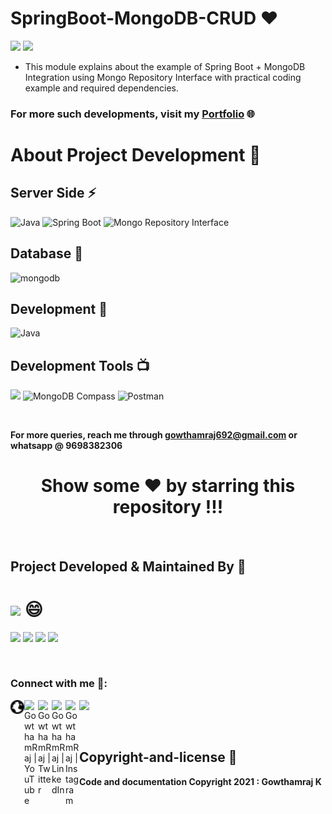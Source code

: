 # SpringBoot-MongoDB-CRUD ❤️ 

![](https://img.shields.io/github/languages/count/gowthamrajk/SpringBoot-MongoDB-CRUD)   ![](https://img.shields.io/github/languages/top/gowthamrajk/SpringBoot-MongoDB-CRUD)

- This module explains about the example of Spring Boot + MongoDB Integration using Mongo Repository Interface with practical coding example and required dependencies.

### For more such developments, visit my [Portfolio](https://gowthamrajk.github.io) 🌐

# About Project Development 🥅

## Server Side ⚡

![Java](https://img.shields.io/static/v1?style=for-the-badge&message=Java&color=DD0031&logo=Java&logoColor=FFFFFF&label=)
![Spring Boot](https://img.shields.io/static/v1?style=for-the-badge&message=Spring+Boot&color=6DB33F&logo=Spring&logoColor=FFFFFF&label=)
![Mongo Repository Interface](https://img.shields.io/static/v1?style=for-the-badge&message=Mongo+Repository+Interface&color=59666C&logo=mongodb&logoColor=FFFFFF&label=)

## Database 🥅

![mongodb](https://img.shields.io/badge/MongoDB-4EA94B?style=for-the-badge&logo=mongodb&logoColor=white)

## Development 🔭

![Java](https://img.shields.io/static/v1?style=for-the-badge&message=Open+JDK+14&color=007396&label=)

## Development Tools 📺

![](https://img.shields.io/static/v1?style=for-the-badge&message=Spring+Tool+Suit&color=6DB33F&logo=Spring+Tool+suit&logoColor=FFFFFF&label=)
![MongoDB Compass](https://img.shields.io/badge/MongoDB+Compass-4EA94B?style=for-the-badge&message=MongoDB+Compass&logo=mongodb&logoColor=white)
![Postman](https://img.shields.io/static/v1?style=for-the-badge&message=Postman&color=FF6C37&logo=Postman&logoColor=FFFFFF&label=)

<br>

**For more queries, reach me through gowthamraj692@gmail.com or whatsapp @ 9698382306**

<div align="center">

# Show some ❤️ by starring this repository !!!

</div>

<br>

## Project Developed & Maintained By 🔭

# ![](https://img.shields.io/static/v1?style=for-the-badge&message=Gowthamraj+K&color=007396&label=) 😄

![](https://img.shields.io/static/v1?style=for-the-badge&message=Fullstack+Web+Developer&color=0b3d36&label=)  ![](https://img.shields.io/static/v1?style=for-the-badge&message=UI+Designer&color=d92323&label=) ![](https://img.shields.io/static/v1?style=for-the-badge&message=Learning+new+things&color=0c0c4f&label=)  ![](https://img.shields.io/static/v1?style=for-the-badge&message=Design+Thinker&color=0b3d17&label=) 

<br>

### Connect with me 👋:

[<img align="left" alt="code-Jamm.in" width="22px" src="https://raw.githubusercontent.com/iconic/open-iconic/master/svg/globe.svg" />][website1]
[<img align="left" alt="GowthamRaj | YouTube" width="22px" src="https://cdn.jsdelivr.net/npm/simple-icons@v3/icons/youtube.svg" />][youtube]
[<img align="left" alt="GowthamRaj  | Twitter" width="22px" src="https://cdn.jsdelivr.net/npm/simple-icons@v3/icons/twitter.svg" />][twitter]
[<img align="left" alt="GowthamRaj  | LinkedIn" width="22px" src="https://cdn.jsdelivr.net/npm/simple-icons@v3/icons/linkedin.svg" />][linkedin]
[<img align="left" alt="GowthamRaj  | Instagram" width="22px" src="https://cdn.jsdelivr.net/npm/simple-icons@v3/icons/instagram.svg" />][instagram]
[![](https://img.shields.io/badge/9698382306-25D366?style=social&logo=whatsapp&logoColor=green)]()

<br>

## Copyright-and-license 📌

**Code and documentation Copyright 2021 : Gowthamraj K**

[website1]: https://sites.google.com/view/code-jamm
[hackerrank]: https://www.hackerrank.com/gowthamraj692
[website]: https://github.com/gowthamrajk
[twitter]: https://twitter.com/Gowtham29341737
[youtube]: https://www.youtube.com/channel/UC_Q5Zet9Oz-UVAeJ-oE_uGQ?view_as=subscriber
[instagram]: https://instagram.com/gow_t_h_a_m_r_a_j
[linkedin]: https://www.linkedin.com/in/gowtham-kittusamy-54b835174/
